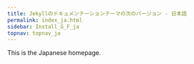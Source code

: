 ```yaml
---
title: Jekyllのドキュメンテーションテーマの次のバージョン - 日本語
permalink: index_ja.html
sidebar: Install_G_F_ja
topnav: topnav_ja
---
```


This is the Japanese homepage.

